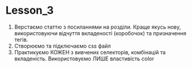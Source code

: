 # Lesson_3

1) Верстаємо статтю з посиланнями на розділи. Краще якусь нову, використовуючи відчуття вкладеності (коробочок) та призначення тегів.
2) Створюємо та підключаємо css файл
3) Практикуємо КОЖЕН з вивчених селекторів, комбінацій та вкладеність. Використовуємо ЛИШЕ властивість color
